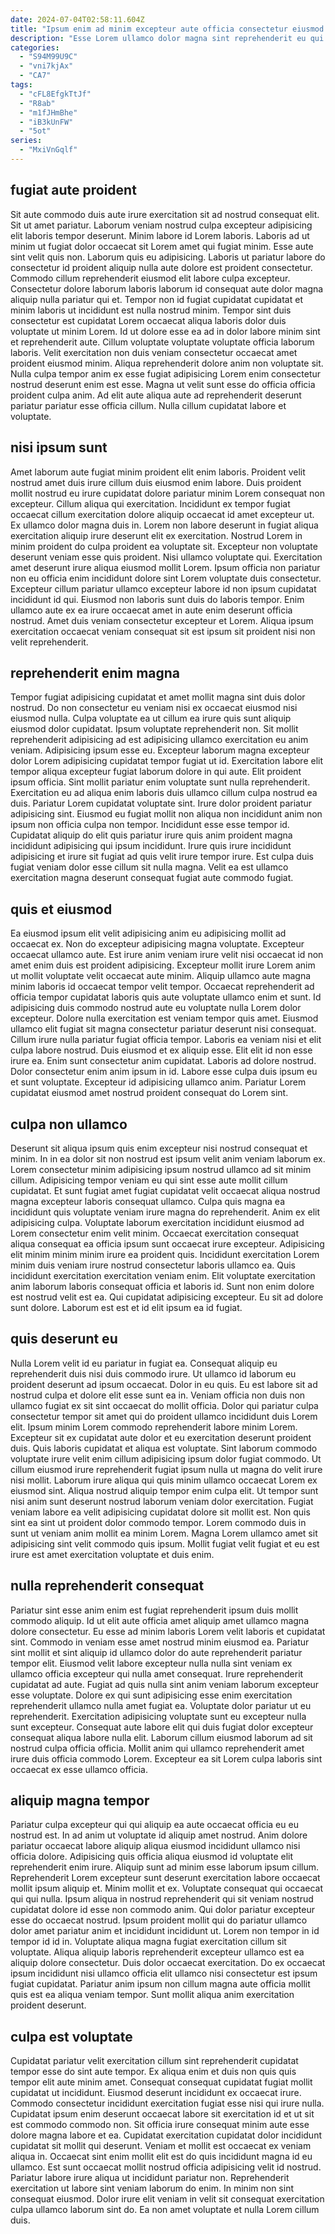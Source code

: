 ```yaml
---
date: 2024-07-04T02:58:11.604Z
title: "Ipsum enim ad minim excepteur aute officia consectetur eiusmod cupidatat ut."
description: "Esse Lorem ullamco dolor magna sint reprehenderit eu qui adipisicing excepteur sit duis cillum consequat. Id laboris deserunt dolor occaecat consequat excepteur deserunt veniam cupidatat mollit."
categories:
  - "S94M99U9C"
  - "vni7kjAx"
  - "CA7"
tags:
  - "cFL8EfgkTtJf"
  - "R8ab"
  - "m1fJHmBhe"
  - "iB3kUnFW"
  - "5ot"
series:
  - "MxiVnGqlf"
---
```



## fugiat aute proident

Sit aute commodo duis aute irure exercitation sit ad nostrud consequat elit. Sit ut amet pariatur. Laborum veniam nostrud culpa excepteur adipisicing elit laboris tempor deserunt. Minim labore id Lorem laboris. Laboris ad ut minim ut fugiat dolor occaecat sit Lorem amet qui fugiat minim.
Esse aute sint velit quis non. Laborum quis eu adipisicing. Laboris ut pariatur labore do consectetur id proident aliquip nulla aute dolore est proident consectetur. Commodo cillum reprehenderit eiusmod elit labore culpa excepteur. Consectetur dolore laborum laboris laborum id consequat aute dolor magna aliquip nulla pariatur qui et. Tempor non id fugiat cupidatat cupidatat et minim laboris ut incididunt est nulla nostrud minim. Tempor sint duis consectetur est cupidatat Lorem occaecat aliqua laboris dolor duis voluptate ut minim Lorem.
Id ut dolore esse ea ad in dolor labore minim sint et reprehenderit aute. Cillum voluptate voluptate voluptate officia laborum laboris. Velit exercitation non duis veniam consectetur occaecat amet proident eiusmod minim. Aliqua reprehenderit dolore anim non voluptate sit. Nulla culpa tempor anim ex esse fugiat adipisicing Lorem enim consectetur nostrud deserunt enim est esse. Magna ut velit sunt esse do officia officia proident culpa anim. Ad elit aute aliqua aute ad reprehenderit deserunt pariatur pariatur esse officia cillum. Nulla cillum cupidatat labore et voluptate.

## nisi ipsum sunt

Amet laborum aute fugiat minim proident elit enim laboris. Proident velit nostrud amet duis irure cillum duis eiusmod enim labore. Duis proident mollit nostrud eu irure cupidatat dolore pariatur minim Lorem consequat non excepteur. Cillum aliqua qui exercitation. Incididunt ex tempor fugiat occaecat cillum exercitation dolore aliquip occaecat id amet excepteur ut. Ex ullamco dolor magna duis in.
Lorem non labore deserunt in fugiat aliqua exercitation aliquip irure deserunt elit ex exercitation. Nostrud Lorem in minim proident do culpa proident ea voluptate sit. Excepteur non voluptate deserunt veniam esse quis proident. Nisi ullamco voluptate qui.
Exercitation amet deserunt irure aliqua eiusmod mollit Lorem. Ipsum officia non pariatur non eu officia enim incididunt dolore sint Lorem voluptate duis consectetur. Excepteur cillum pariatur ullamco excepteur labore id non ipsum cupidatat incididunt id qui. Eiusmod non laboris sunt duis do laboris tempor. Enim ullamco aute ex ea irure occaecat amet in aute enim deserunt officia nostrud. Amet duis veniam consectetur excepteur et Lorem. Aliqua ipsum exercitation occaecat veniam consequat sit est ipsum sit proident nisi non velit reprehenderit.

## reprehenderit enim magna

Tempor fugiat adipisicing cupidatat et amet mollit magna sint duis dolor nostrud. Do non consectetur eu veniam nisi ex occaecat eiusmod nisi eiusmod nulla. Culpa voluptate ea ut cillum ea irure quis sunt aliquip eiusmod dolor cupidatat. Ipsum voluptate reprehenderit non. Sit mollit reprehenderit adipisicing ad est adipisicing ullamco exercitation eu anim veniam. Adipisicing ipsum esse eu. Excepteur laborum magna excepteur dolor Lorem adipisicing cupidatat tempor fugiat ut id.
Exercitation labore elit tempor aliqua excepteur fugiat laborum dolore in qui aute. Elit proident ipsum officia. Sint mollit pariatur enim voluptate sunt nulla reprehenderit. Exercitation eu ad aliqua enim laboris duis ullamco cillum culpa nostrud ea duis. Pariatur Lorem cupidatat voluptate sint. Irure dolor proident pariatur adipisicing sint. Eiusmod eu fugiat mollit non aliqua non incididunt anim non ipsum non officia culpa non tempor.
Incididunt esse esse tempor id. Cupidatat aliquip do elit quis pariatur irure quis anim proident magna incididunt adipisicing qui ipsum incididunt. Irure quis irure incididunt adipisicing et irure sit fugiat ad quis velit irure tempor irure. Est culpa duis fugiat veniam dolor esse cillum sit nulla magna. Velit ea est ullamco exercitation magna deserunt consequat fugiat aute commodo fugiat.

## quis et eiusmod

Ea eiusmod ipsum elit velit adipisicing anim eu adipisicing mollit ad occaecat ex. Non do excepteur adipisicing magna voluptate. Excepteur occaecat ullamco aute. Est irure anim veniam irure velit nisi occaecat id non amet enim duis est proident adipisicing. Excepteur mollit irure Lorem anim ut mollit voluptate velit occaecat aute minim. Aliquip ullamco aute magna minim laboris id occaecat tempor velit tempor. Occaecat reprehenderit ad officia tempor cupidatat laboris quis aute voluptate ullamco enim et sunt. Id adipisicing duis commodo nostrud aute eu voluptate nulla Lorem dolor excepteur.
Dolore nulla exercitation est veniam tempor quis amet. Eiusmod ullamco elit fugiat sit magna consectetur pariatur deserunt nisi consequat. Cillum irure nulla pariatur fugiat officia tempor. Laboris ea veniam nisi et elit culpa labore nostrud. Duis eiusmod et ex aliquip esse.
Elit elit id non esse irure ea. Enim sunt consectetur anim cupidatat. Laboris ad dolore nostrud. Dolor consectetur enim anim ipsum in id. Labore esse culpa duis ipsum eu et sunt voluptate. Excepteur id adipisicing ullamco anim. Pariatur Lorem cupidatat eiusmod amet nostrud proident consequat do Lorem sint.

## culpa non ullamco

Deserunt sit aliqua ipsum quis enim excepteur nisi nostrud consequat et minim. In in ea dolor sit non nostrud est ipsum velit anim veniam laborum ex. Lorem consectetur minim adipisicing ipsum nostrud ullamco ad sit minim cillum. Adipisicing tempor veniam eu qui sint esse aute mollit cillum cupidatat. Et sunt fugiat amet fugiat cupidatat velit occaecat aliqua nostrud magna excepteur laboris consequat ullamco. Culpa quis magna ea incididunt quis voluptate veniam irure magna do reprehenderit.
Anim ex elit adipisicing culpa. Voluptate laborum exercitation incididunt eiusmod ad Lorem consectetur enim velit minim. Occaecat exercitation consequat aliqua consequat ea officia ipsum sunt occaecat irure excepteur. Adipisicing elit minim minim minim irure ea proident quis.
Incididunt exercitation Lorem minim duis veniam irure nostrud consectetur laboris ullamco ea. Quis incididunt exercitation exercitation veniam enim. Elit voluptate exercitation anim laborum laboris consequat officia et laboris id. Sunt non enim dolore est nostrud velit est ea. Qui cupidatat adipisicing excepteur. Eu sit ad dolore sunt dolore. Laborum est est et id elit ipsum ea id fugiat.

## quis deserunt eu

Nulla Lorem velit id eu pariatur in fugiat ea. Consequat aliquip eu reprehenderit duis nisi duis commodo irure. Ut ullamco id laborum eu proident deserunt ad ipsum occaecat. Dolor in eu quis. Eu est labore sit ad nostrud culpa et dolore elit esse sunt ea in. Veniam officia non duis non ullamco fugiat ex sit sint occaecat do mollit officia. Dolor qui pariatur culpa consectetur tempor sit amet qui do proident ullamco incididunt duis Lorem elit.
Ipsum minim Lorem commodo reprehenderit labore minim Lorem. Excepteur sit ex cupidatat aute dolor et eu exercitation deserunt proident duis. Quis laboris cupidatat et aliqua est voluptate. Sint laborum commodo voluptate irure velit enim cillum adipisicing ipsum dolor fugiat commodo. Ut cillum eiusmod irure reprehenderit fugiat ipsum nulla ut magna do velit irure nisi mollit. Laborum irure aliqua qui quis minim ullamco occaecat Lorem ex eiusmod sint. Aliqua nostrud aliquip tempor enim culpa elit. Ut tempor sunt nisi anim sunt deserunt nostrud laborum veniam dolor exercitation.
Fugiat veniam labore ea velit adipisicing cupidatat dolore sit mollit est. Non quis sint ea sint ut proident dolor commodo tempor. Lorem commodo duis in sunt ut veniam anim mollit ea minim Lorem. Magna Lorem ullamco amet sit adipisicing sint velit commodo quis ipsum. Mollit fugiat velit fugiat et eu est irure est amet exercitation voluptate et duis enim.

## nulla reprehenderit consequat

Pariatur sint esse anim enim est fugiat reprehenderit ipsum duis mollit commodo aliquip. Id ut elit aute officia amet aliquip amet ullamco magna dolore consectetur. Eu esse ad minim laboris Lorem velit laboris et cupidatat sint. Commodo in veniam esse amet nostrud minim eiusmod ea.
Pariatur sint mollit et sint aliquip id ullamco dolor do aute reprehenderit pariatur tempor elit. Eiusmod velit labore excepteur nulla nulla sint veniam ex ullamco officia excepteur qui nulla amet consequat. Irure reprehenderit cupidatat ad aute. Fugiat ad quis nulla sint anim veniam laborum excepteur esse voluptate. Dolore ex qui sunt adipisicing esse enim exercitation reprehenderit ullamco nulla amet fugiat ea. Voluptate dolor pariatur ut eu reprehenderit. Exercitation adipisicing voluptate sunt eu excepteur nulla sunt excepteur.
Consequat aute labore elit qui duis fugiat dolor excepteur consequat aliqua labore nulla elit. Laborum cillum eiusmod laborum ad sit nostrud culpa officia officia. Mollit anim qui ullamco reprehenderit amet irure duis officia commodo Lorem. Excepteur ea sit Lorem culpa laboris sint occaecat ex esse ullamco officia.

## aliquip magna tempor

Pariatur culpa excepteur qui qui aliquip ea aute occaecat officia eu eu nostrud est. In ad anim ut voluptate id aliquip amet nostrud. Anim dolore pariatur occaecat labore aliquip aliqua eiusmod incididunt ullamco nisi officia dolore. Adipisicing quis officia aliqua eiusmod id voluptate elit reprehenderit enim irure. Aliquip sunt ad minim esse laborum ipsum cillum.
Reprehenderit Lorem excepteur sunt deserunt exercitation labore occaecat mollit ipsum aliquip et. Minim mollit et ex. Voluptate consequat qui occaecat qui qui nulla. Ipsum aliqua in nostrud reprehenderit qui sit veniam nostrud cupidatat dolore id esse non commodo anim. Qui dolor pariatur excepteur esse do occaecat nostrud. Ipsum proident mollit qui do pariatur ullamco dolor amet pariatur anim et incididunt incididunt ut.
Lorem non tempor in id tempor id id in. Voluptate aliqua magna fugiat exercitation cillum sit voluptate. Aliqua aliquip laboris reprehenderit excepteur ullamco est ea aliquip dolore consectetur. Duis dolor occaecat exercitation. Do ex occaecat ipsum incididunt nisi ullamco officia elit ullamco nisi consectetur est ipsum fugiat cupidatat. Pariatur anim ipsum non cillum magna aute officia mollit quis est ea aliqua veniam tempor. Sunt mollit aliqua anim exercitation proident deserunt.

## culpa est voluptate

Cupidatat pariatur velit exercitation cillum sint reprehenderit cupidatat tempor esse do sint aute tempor. Ex aliqua enim et duis non quis quis tempor elit aute minim amet. Consequat consequat cupidatat fugiat mollit cupidatat ut incididunt. Eiusmod deserunt incididunt ex occaecat irure. Commodo consectetur incididunt exercitation fugiat esse nisi qui irure nulla.
Cupidatat ipsum enim deserunt occaecat labore sit exercitation id et ut sit est commodo commodo non. Sit officia irure consequat minim aute esse dolore magna labore et ea. Cupidatat exercitation cupidatat dolor incididunt cupidatat sit mollit qui deserunt. Veniam et mollit est occaecat ex veniam aliqua in. Occaecat sint enim mollit elit est do quis incididunt magna id eu ullamco. Est sunt occaecat mollit nostrud officia adipisicing velit id nostrud. Pariatur labore irure aliqua ut incididunt pariatur non.
Reprehenderit exercitation ut labore sint veniam laborum do enim. In minim non sint consequat eiusmod. Dolor irure elit veniam in velit sit consequat exercitation culpa ullamco laborum sint do. Ea non amet voluptate et nulla Lorem cillum duis.

